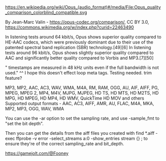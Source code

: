 https://en.wikipedia.org/wiki/Opus_(audio_format)#/media/File:Opus_quality_comparison_colorblind_compatible.svg

By Jean-Marc Valin - https://opus-codec.org/comparison/, CC BY 3.0, https://commons.wikimedia.org/w/index.php?curid=22463490

In listening tests around 64 kbit/s, Opus shows superior quality compared to HE-AAC codecs, which were previously dominant due to their use of the patented spectral band replication (SBR) technology.[49][6] In listening tests around 96 kbit/s, Opus shows slightly superior quality compared to AAC and significantly better quality compared to Vorbis and MP3.[7][50]

" timestamps are measured in 48 kHz units even if the full bandwidth is not used."
^^ I hope this doesn't effect loop meta tags. Testing needed.
trim feature?

MP3, MP2, AAC, AC3, WAV, WMA, M4A, RM, RAM, OGG, AU, AIF, AIFF, PG, MPEG, MPEG 2, MP4, M4V, MJPG, MJPEG, HD TS, HD MTS, HD M2TS, HD MPG, HD MPEG, HD MP4, HD WMV, QuickTime HD MOV and others
Supported output formats - AAC, AC3, AIFF, AMR, AU, FLAC, M4A, MKA, MP2, MP3, OGG, WAV, WMA

You can use the -ar option to set the sampling rate, and use -sample_fmt to "set the bit depth".

Then you can get the details from the aiff files you created with find *.aiff -exec ffprobe -v error -select_streams a:0 -show_entries stream {} \; to ensure they're of the correct sampling_rate and bit_depth.

https://gamejolt.com/@Fooney 
